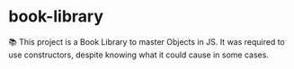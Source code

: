 # book-library
📚 This project is a Book Library to master Objects in JS. It was required to use constructors, despite knowing what it could cause in some cases.
